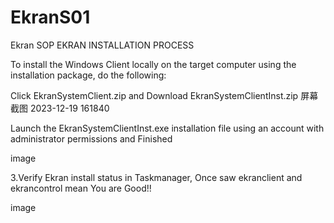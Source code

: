# EkranS01
Ekran SOP
EKRAN INSTALLATION PROCESS

To install the Windows Client locally on the target computer using the installation package, do the following:

Click EkranSystemClient.zip and Download EkranSystemClientInst.zip 屏幕截图 2023-12-19 161840

Launch the EkranSystemClientInst.exe installation file using an account with administrator permissions and Finished

image

3.Verify Ekran install status in Taskmanager, Once saw ekranclient and ekrancontrol mean You are Good!!

image

